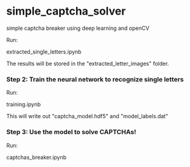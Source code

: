 # simple_captcha_solver
simple captcha breaker using deep learning and openCV


Run:

extracted_single_letters.ipynb

The results will be stored in the "extracted_letter_images" folder.


### Step 2: Train the neural network to recognize single letters

Run:

training.ipynb

This will write out "captcha_model.hdf5" and "model_labels.dat"


### Step 3: Use the model to solve CAPTCHAs!

Run: 

captchas_breaker.ipynb
